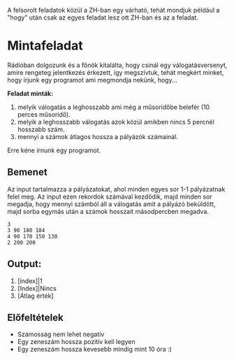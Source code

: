 A felsorolt feladatok közül a ZH-ban egy várható, tehát mondjuk például a "hogy" után csak az egyes feladat lesz ott ZH-ban és az a feladat.

# Mintafeladat
Rádióban dolgozunk és a főnök kitalálta, hogy csinál egy válogatásversenyt, amire rengeteg jelentkezés érkezett, így megszívtuk, tehát megkért minket, hogy írjunk egy programot ami megmondja nekünk, hogy...

**Feladat minták:**

1. melyik válogatás a leghosszabb ami még a műsoridőbe belefér (10 perces műsoridő).
2. melyik a leghosszabb válogatás azok közül amikben nincs 5 percnél hosszabb szám.
3. mennyi a számok átlagos hossza a pályázók számainál.

Erre kéne írnunk egy programot.

## Bemenet

Az input tartalmazza a pályázatokat, ahol minden egyes sor 1-1 pályázatnak felel meg.
Az input ezen rekordok számával kezdődik, majd minden sor megadja, hogy mennyi számból áll a válogatás amit a pályázó beküldött, majd sorba egymás után a számok hosszait másodpercben megadva.
```
3 
3 90 180 184
4 90 170 150 130
2 200 200

```
## Output:

1. [index]|1
2. [Index]|Nincs
3. [Átlag érték]

## Előfeltételek

* Számosság nem lehet negatív
* Egy zeneszám hossza pozitív kell legyen
* Egy zeneszám hossza kevesebb mindig mint 10 óra :)
